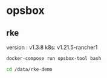 # opsbox

## rke

version : v1.3.8
k8s: v1.21.5-rancher1

```bash
docker-compose run opsbox-tool bash

cd /data/rke-demo

```